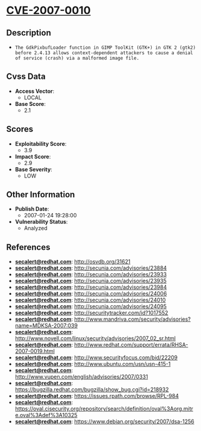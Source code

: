 
# [CVE-2007-0010](http://osvdb.org/31621)

## Description

- `The GdkPixbufLoader function in GIMP ToolKit (GTK+) in GTK 2 (gtk2) before 2.4.13 allows context-dependent attackers to cause a denial of service (crash) via a malformed image file.`

## Cvss Data

- **Access Vector**:
  - LOCAL
- **Base Score**:
  - 2.1

## Scores

- **Exploitability Score**:
  - 3.9
- **Impact Score**:
  - 2.9
- **Base Severity**:
  - LOW

## Other Information

- **Publish Date**:
  - 2007-01-24 19:28:00
- **Vulnerability Status**:
  - Analyzed

## References

- **secalert@redhat.com**: http://osvdb.org/31621
- **secalert@redhat.com**: http://secunia.com/advisories/23884
- **secalert@redhat.com**: http://secunia.com/advisories/23933
- **secalert@redhat.com**: http://secunia.com/advisories/23935
- **secalert@redhat.com**: http://secunia.com/advisories/23984
- **secalert@redhat.com**: http://secunia.com/advisories/24006
- **secalert@redhat.com**: http://secunia.com/advisories/24010
- **secalert@redhat.com**: http://secunia.com/advisories/24095
- **secalert@redhat.com**: http://securitytracker.com/id?1017552
- **secalert@redhat.com**: http://www.mandriva.com/security/advisories?name=MDKSA-2007:039
- **secalert@redhat.com**: http://www.novell.com/linux/security/advisories/2007_02_sr.html
- **secalert@redhat.com**: http://www.redhat.com/support/errata/RHSA-2007-0019.html
- **secalert@redhat.com**: http://www.securityfocus.com/bid/22209
- **secalert@redhat.com**: http://www.ubuntu.com/usn/usn-415-1
- **secalert@redhat.com**: http://www.vupen.com/english/advisories/2007/0331
- **secalert@redhat.com**: https://bugzilla.redhat.com/bugzilla/show_bug.cgi?id=218932
- **secalert@redhat.com**: https://issues.rpath.com/browse/RPL-984
- **secalert@redhat.com**: https://oval.cisecurity.org/repository/search/definition/oval%3Aorg.mitre.oval%3Adef%3A10325
- **secalert@redhat.com**: https://www.debian.org/security/2007/dsa-1256

